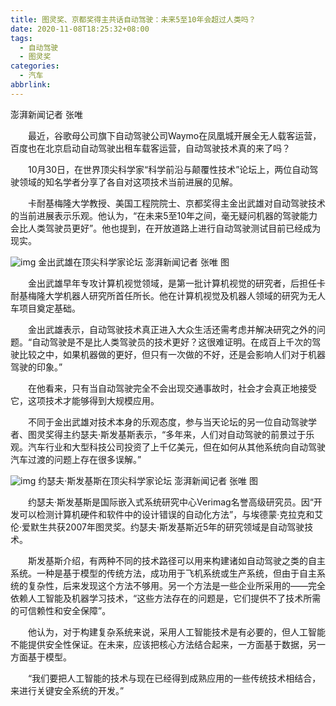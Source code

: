 ```yaml
---
title: 图灵奖、京都奖得主共话自动驾驶：未来5至10年会超过人类吗？
date: 2020-11-08T18:25:32+08:00
tags:
  - 自动驾驶
  - 图灵奖
categories:
  - 汽车
abbrlink:
---
```


澎湃新闻记者 张唯

　　最近，谷歌母公司旗下自动驾驶公司Waymo在凤凰城开展全无人载客运营，百度也在北京启动自动驾驶出租车载客运营，自动驾驶技术真的来了吗？

　　10月30日，在世界顶尖科学家“科学前沿与颠覆性技术”论坛上，两位自动驾驶领域的知名学者分享了各自对这项技术当前进展的见解。

　　卡耐基梅隆大学教授、美国工程院院士、京都奖得主金出武雄对自动驾驶技术的当前进展表示乐观。他认为，“在未来5至10年之间，毫无疑问机器的驾驶能力会比人类驾驶员更好”。他也提到，在开放道路上进行自动驾驶测试目前已经成为现实。

![img](https://cdn.jsdelivr.net/gh/yakeing/Documentation@main/Hexo/images/a93d-kcieyvy9611614.jpg)
金出武雄在顶尖科学家论坛 澎湃新闻记者 张唯 图

　　金出武雄早年专攻计算机视觉领域，是第一批计算机视觉的研究者，后担任卡耐基梅隆大学机器人研究所首任所长。他在计算机视觉及机器人领域的研究为无人车项目奠定基础。

　　金出武雄表示，自动驾驶技术真正进入大众生活还需考虑并解决研究之外的问题。“自动驾驶是不是比人类驾驶员的技术更好？这很难证明。在成百上千次的驾驶比较之中，如果机器做的更好，但只有一次做的不好，还是会影响人们对于机器驾驶的印象。”

　　在他看来，只有当自动驾驶完全不会出现交通事故时，社会才会真正地接受它，这项技术才能够得到大规模应用。

　　不同于金出武雄对技术本身的乐观态度，参与当天论坛的另一位自动驾驶学者、图灵奖得主约瑟夫·斯发基斯表示，“多年来，人们对自动驾驶的前景过于乐观。汽车行业和大型科技公司投资了上千亿美元，但在如何从其他系统向自动驾驶汽车过渡的问题上存在很多误解。”

![img](https://cdn.jsdelivr.net/gh/yakeing/Documentation@main/Hexo/images/d578-kcieyvy9611752.jpg)
约瑟夫·斯发基斯在顶尖科学家论坛 澎湃新闻记者 张唯 图

　　约瑟夫·斯发基斯是国际嵌入式系统研究中心Verimag名誉高级研究员。因“开发可以检测计算机硬件和软件中的设计错误的自动化方法”，与埃德蒙·克拉克和艾伦·爱默生共获2007年图灵奖。约瑟夫·斯发基斯近5年的研究领域是自动驾驶技术。

　　斯发基斯介绍，有两种不同的技术路径可以用来构建诸如自动驾驶之类的自主系统。一种是基于模型的传统方法，成功用于飞机系统或生产系统，但由于自主系统的复杂性，后来发现这个方法不够用。另一个方法是一些企业所采用的——完全依赖人工智能及机器学习技术，“这些方法存在的问题是，它们提供不了技术所需的可信赖性和安全保障”。

　　他认为，对于构建复杂系统来说，采用人工智能技术是有必要的，但人工智能不能提供安全性保证。在未来，应该把核心方法结合起来，一方面基于数据，另一方面基于模型。

　　“我们要把人工智能的技术与现在已经得到成熟应用的一些传统技术相结合，来进行关键安全系统的开发。”